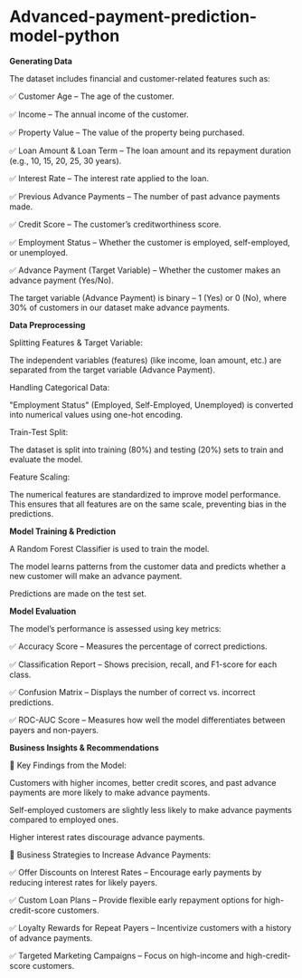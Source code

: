 # Advanced-payment-prediction-model-python

**Generating Data**

The dataset includes financial and customer-related features such as:

✅ Customer Age – The age of the customer.

✅ Income – The annual income of the customer.

✅ Property Value – The value of the property being purchased.

✅ Loan Amount & Loan Term – The loan amount and its repayment duration (e.g., 10, 15, 20, 25, 30 years).

✅ Interest Rate – The interest rate applied to the loan.

✅ Previous Advance Payments – The number of past advance payments made.

✅ Credit Score – The customer’s creditworthiness score.

✅ Employment Status – Whether the customer is employed, self-employed, or unemployed.

✅ Advance Payment (Target Variable) – Whether the customer makes an advance payment (Yes/No).

The target variable (Advance Payment) is binary – 1 (Yes) or 0 (No), where 30% of customers in our dataset make advance payments.

**Data Preprocessing**

Splitting Features & Target Variable:

The independent variables (features) (like income, loan amount, etc.) are separated from the target variable (Advance Payment).

Handling Categorical Data:

"Employment Status" (Employed, Self-Employed, Unemployed) is converted into numerical values using one-hot encoding.

Train-Test Split:

The dataset is split into training (80%) and testing (20%) sets to train and evaluate the model.

Feature Scaling:

The numerical features are standardized to improve model performance. This ensures that all features are on the same scale, preventing bias in the predictions.

**Model Training & Prediction**

A Random Forest Classifier is used to train the model.

The model learns patterns from the customer data and predicts whether a new customer will make an advance payment.

Predictions are made on the test set.

**Model Evaluation**

The model’s performance is assessed using key metrics:

✅ Accuracy Score – Measures the percentage of correct predictions.

✅ Classification Report – Shows precision, recall, and F1-score for each class.

✅ Confusion Matrix – Displays the number of correct vs. incorrect predictions.

✅ ROC-AUC Score – Measures how well the model differentiates between payers and non-payers.

**Business Insights & Recommendations**

📌 Key Findings from the Model:

Customers with higher incomes, better credit scores, and past advance payments are more likely to make advance payments.

Self-employed customers are slightly less likely to make advance payments compared to employed ones.

Higher interest rates discourage advance payments.

📌 Business Strategies to Increase Advance Payments:

✅ Offer Discounts on Interest Rates – Encourage early payments by reducing interest rates for likely payers.

✅ Custom Loan Plans – Provide flexible early repayment options for high-credit-score customers.

✅ Loyalty Rewards for Repeat Payers – Incentivize customers with a history of advance payments.

✅ Targeted Marketing Campaigns – Focus on high-income and high-credit-score customers.










